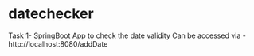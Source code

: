 # datechecker
Task 1- SpringBoot App to check the date validity
Can be accessed via - http://localhost:8080/addDate

